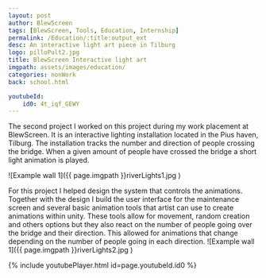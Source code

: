 ```yaml
---
layout: post
author: BlewScreen
tags: [BlewScreen, Tools, Education, Internship]
permalink: /Education/:title:output_ext
desc: An interactive light art piece in Tilburg
logo: pilloPult2.jpg
title: BlewScreen Interactive light art
imgpath: assets/images/education/
categories: nonWork
back: school.html

youtubeId: 
    id0: 4t_iqf_GEWY
---
```


The second project I worked on this project during my work placement at BlewScreen. It is an interactive lighting installation located in the Pius haven, Tilburg. The installation tracks the number and direction of people crossing the bridge. When a given amount of people have crossed the bridge a short light animation is played.

![Example wall 1]({{ page.imgpath }}riverLights1.jpg )

For this project I helped design the system that controls the animations. Together with the design I build the user interface for the maintenance screen and several basic animation tools that artist can use to create animations within unity. These tools allow for movement, random creation and others options but they also react on the number of people going over the bridge and their direction. This allowed for animations that change depending on the number of people going in each direction.
![Example wall 1]({{ page.imgpath }}riverLights2.jpg )

{% include youtubePlayer.html id=page.youtubeId.id0 %}
